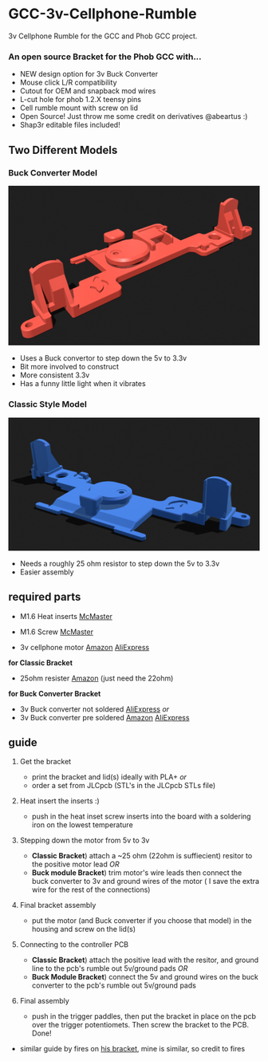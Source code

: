 # GCC-3v-Cellphone-Rumble
3v Cellphone Rumble for the GCC and Phob GCC project.

### An open source Bracket for the Phob GCC with...
 - NEW design option for 3v Buck Converter
 - Mouse click L/R compatibility 
 - Cutout for OEM and snapback mod wires
 - L-cut hole for phob 1.2.X teensy pins
 - Cell rumble mount with screw on lid
 - Open Source! Just throw me some credit on derivatives @abeartus :)
 - Shap3r editable files included!
 
## Two Different Models

### Buck Converter Model
 
 ![Alt text](./Images/UB3V-Buck-FULLTOP.png)
 
 - Uses a Buck convertor to step down the 5v to 3.3v
 - Bit more involved to construct
 - More consistent 3.3v 
 - Has a funny little light when it vibrates

### Classic Style Model
 
 ![Alt text](./Images/UB3V-Classic-FULLTOP.png)
 
 - Needs a roughly 25 ohm resistor to step down the 5v to 3.3v 
 - Easier assembly
 
## required parts
 - M1.6 Heat inserts [McMaster](https://www.mcmaster.com/92120A150/)

 - M1.6 Screw [McMaster](https://www.mcmaster.com/90910A901/)
 
 - 3v cellphone motor [Amazon](https://a.co/d/5HEyPMW) [AliExpress](https://www.aliexpress.us/item/3256803801626556.html?spm=a2g0o.new_account_index.0.0.415d25b9mAlV31&gatewayAdapt=glo2usa&_randl_shipto=US)
 
 **for Classic Bracket**
 - 25ohm resister [Amazon](https://a.co/d/4aCmpb3) (just need the 22ohm)
 
 **for Buck Converter Bracket**
 - 3v Buck converter not soldered [AliExpress](https://www.aliexpress.us/item/2251832865440609.html?spm=a2g0o.order_list.order_list_main.12.23001802KjRhRR&gatewayAdapt=glo2usa&_randl_shipto=US)
  *or*
 - 3v Buck converter pre soldered [Amazon](https://a.co/d/hcY47oe) [AliExpress](https://www.aliexpress.us/item/3256802643066285.html?spm=a2g0o.detail.1000014.22.3128556atu7YrM&gps-id=pcDetailBottomMoreOtherSeller&scm=1007.40000.317745.0&scm_id=1007.40000.317745.0&scm-url=1007.40000.317745.0&pvid=9f4be090-9cd5-447a-85e5-b2ded161dbb8&_t=gps-id:pcDetailBottomMoreOtherSeller,scm-url:1007.40000.317745.0,pvid:9f4be090-9cd5-447a-85e5-b2ded161dbb8,tpp_buckets:668%232846%238110%23324&pdp_ext_f=%7B%22sku_id%22%3A%2212000030781473442%22%2C%22sceneId%22%3A%2230050%22%7D&pdp_npi=2%40dis%21USD%210.01%210.01%21%21%21%21%21%402101f6b716734767897904494edef0%2112000030781473442%21rec)

## guide

 1. Get the bracket 
    - print the bracket and lid(s) ideally with PLA+ 
 *or*
    - order a set from JLCpcb (STL's in the JLCpcb STLs file)

 2. Heat insert the inserts :)
    - push in the heat inset screw inserts into the board with a soldering iron on the lowest temperature

 3. Stepping down the motor from 5v to 3v
    - **Classic Bracket**) attach a ~25 ohm (22ohm is suffiecient) resitor to the positive motor lead
 *OR*
    - **Buck module Bracket**) trim motor's wire leads then connect the buck converter to 3v and ground wires of the motor ( I save the extra wire for the rest of the connections)

 4. Final bracket assembly
     - put the motor (and Buck converter if you choose that model) in the housing and screw on the lid(s)

 5. Connecting to the controller PCB
    - **Classic Bracket**) attach the positive lead with the resitor, and ground line to the pcb's rumble out 5v/ground pads
 *OR*
    - **Buck Module Bracket**) connect the 5v and ground wires on the buck converter to the pcb's rumble out 5v/ground pads

 6. Final assembly
    - push in the trigger paddles, then put the bracket in place on the pcb over the trigger potentiomets. Then screw the bracket to the PCB. Done!

 
 + similar guide by fires on [his bracket](https://firescc.com/mod-guides#/rumble-bracket), mine is similar, so credit to fires 
